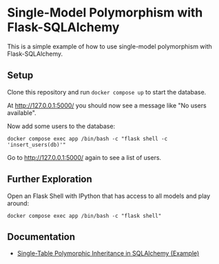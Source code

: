# Single-Model Polymorphism with Flask-SQLAlchemy

This is a simple example of how to use single-model polymorphism with Flask-SQLAlchemy.

## Setup

Clone this repository and run `docker compose up` to start the database.

At http://127.0.0.1:5000/ you should now see a message like "No users available".

Now add some users to the database:

```shell
docker compose exec app /bin/bash -c "flask shell -c 'insert_users(db)'"
```

Go to http://127.0.0.1:5000/ again to see a list of users.


## Further Exploration

Open an Flask Shell with IPython that has access to all models and play around:

```shell
docker compose exec app /bin/bash -c "flask shell"
```

## Documentation

- [Single-Table Polymorphic Inheritance in SQLAlchemy (Example)](https://docs.sqlalchemy.org/en/20/_modules/examples/inheritance/single.html)
